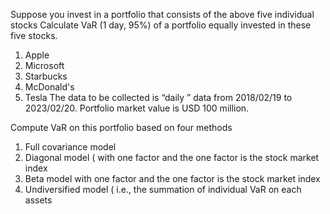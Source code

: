 Suppose you invest in a portfolio that consists of the above five individual stocks Calculate VaR (1 day, 95%) of a portfolio equally invested in these five stocks.
1. Apple
2. Microsoft
3. Starbucks
4. McDonald's
5. Tesla
The data to be collected is “daily ” data from 2018/02/19 to 2023/02/20. Portfolio market value is USD 100 million.

 Compute VaR on this portfolio based on four methods
1. Full covariance model 
2. Diagonal model ( with one factor and the one factor is the stock market index 
3. Beta model with one factor and the one factor is the stock market index 
4. Undiversified model ( i.e., the summation of individual VaR on each assets 
